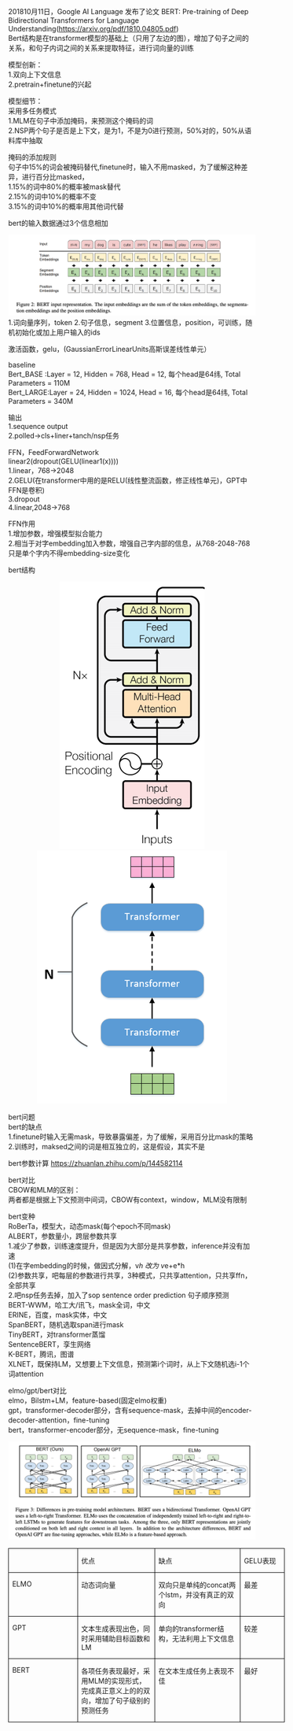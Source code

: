 201810月11日，Google AI Language 发布了论文 BERT: Pre-training of Deep Bidirectional Transformers for Language Understanding(https://arxiv.org/pdf/1810.04805.pdf)    
Bert结构是在transformer模型的基础上（只用了左边的图），增加了句子之间的关系，和句子内词之间的关系来提取特征，进行词向量的训练  

模型创新：  
1.双向上下文信息  
2.pretrain+finetune的兴起  

模型细节：  
采用多任务模式  
1.MLM在句子中添加掩码，来预测这个掩码的词  
2.NSP两个句子是否是上下文，是为1，不是为0进行预测，50%对的，50%从语料库中抽取  

掩码的添加规则  
句子中15%的词会被掩码替代,finetune时，输入不用masked，为了缓解这种差异，进行百分比masked，  
1.15%的词中80%的概率被mask替代  
2.15%的词中10%的概率不变  
3.15%的词中10%的概率用其他词代替   

bert的输入数据通过3个信息相加  
<div align="center"><img src="../assets/bert输入.png"></div>
1.词向量序列，token    
2.句子信息，segment     
3.位置信息，position，可训练，随机初始化或加上用户输入的ids     

激活函数，gelu，(GaussianErrorLinearUnits高斯误差线性单元）  

baseline  
Bert_BASE :Layer = 12, Hidden = 768,  Head = 12, 每个head是64纬, Total Parameters = 110M  
Bert_LARGE:Layer = 24, Hidden = 1024, Head = 16, 每个head是64纬, Total Parameters = 340M  

输出  
1.sequence output  
2.polled->cls+liner+tanch/nsp任务  

FFN，FeedForwardNetwork  
linear2(dropout(GELU(linear1(x))))  
1.linear，768->2048  
2.GELU(在transformer中用的是RELU(线性整流函数，修正线性单元)，GPT中FFN是卷积)  
3.dropout  
4.linear,2048->768  

FFN作用  
1.增加参数，增强模型拟合能力  
2.相当于对字embedding加入参数，增强自己字内部的信息，从768-2048-768只是单个字内不得embedding-size变化  

bert结构  
<div align="center"><img src="../assets/bert结构1_encoder.png"><img src="../assets/bert结构2.png"></div>
  
bert问题  
bert的缺点  
1.finetune时输入无需mask，导致暴露偏差，为了缓解，采用百分比mask的策略  
2.训练时，maksed之间的词是相互独立的，这是假设，其实不是  

bert参数计算
https://zhuanlan.zhihu.com/p/144582114
  
bert对比  
CBOW和MLM的区别：  
两者都是根据上下文预测中间词，CBOW有context，window，MLM没有限制

bert变种  
RoBerTa，模型大，动态mask(每个epoch不同mask)  
ALBERT，参数量小，跨层参数共享  
1.减少了参数，训练速度提升，但是因为大部分是共享参数，inference并没有加速  
(1)在字embedding的时候，做因式分解，v*h 改为 v*e+e*h  
(2)参数共享，吧每层的参数进行共享，3种模式，只共享attention，只共享ffn，全部共享  
2.吧nsp任务去掉，加入了sop sentence order prediction  句子顺序预测  
BERT-WWM，哈工大/讯飞，mask全词，中文  
ERINE，百度，mask实体，中文  
SpanBERT，随机选取span进行mask  
TinyBERT，对transformer蒸馏  
SentenceBERT，孪生网络  
K-BERT，腾讯，图谱  
XLNET，既保持LM，又想要上下文信息，预测第i个词时，从上下文随机选i-1个词attention  

elmo/gpt/bert对比  
elmo，Bilstm+LM，feature-based(固定elmo权重)  
gpt，transformer-decoder部分，含有sequence-mask，去掉中间的encoder-decoder-attention，fine-tuning   
bert，transformer-encoder部分，无sequence-mask，fine-tuning   
<div align="center"><img src="../assets/bert_gpt_elmo对比.png"></div>  

<div class="WordSection1" style="layout-grid:15.6pt">
<table class="MsoTableGrid" border="1" cellspacing="0" cellpadding="0" width="563" style="width:422.1pt;border-collapse:collapse;border:none;mso-border-alt:solid windowtext .5pt;
 mso-yfti-tbllook:1184;mso-padding-alt:0cm 5.4pt 0cm 5.4pt">
 <tbody><tr style="mso-yfti-irow:0;mso-yfti-firstrow:yes;height:20.8pt">
  <td width="141" valign="top" style="width:105.5pt;border:solid windowtext 1.0pt;
  mso-border-alt:solid windowtext .5pt;padding:0cm 5.4pt 0cm 5.4pt;height:20.8pt">
  <p class="MsoNormal"><span lang="EN-US"><o:p>&nbsp;</o:p></span></p>
  </td>
  <td width="161" valign="top" style="width:121.05pt;border:solid windowtext 1.0pt;
  border-left:none;mso-border-left-alt:solid windowtext .5pt;mso-border-alt:
  solid windowtext .5pt;padding:0cm 5.4pt 0cm 5.4pt;height:20.8pt">
  <p class="MsoNormal">优点</p>
  </td>
  <td width="180" valign="top" style="width:134.7pt;border:solid windowtext 1.0pt;
  border-left:none;mso-border-left-alt:solid windowtext .5pt;mso-border-alt:
  solid windowtext .5pt;padding:0cm 5.4pt 0cm 5.4pt;height:20.8pt">
  <p class="MsoNormal">缺点</p>
  </td>
  <td width="81" valign="top" style="width:60.85pt;border:solid windowtext 1.0pt;
  border-left:none;mso-border-left-alt:solid windowtext .5pt;mso-border-alt:
  solid windowtext .5pt;padding:0cm 5.4pt 0cm 5.4pt;height:20.8pt">
  <p class="MsoNormal"><span lang="EN-US">GELU</span>表现</p>
  </td>
 </tr>
 <tr style="mso-yfti-irow:1;height:42.35pt">
  <td width="141" valign="top" style="width:105.5pt;border:solid windowtext 1.0pt;
  border-top:none;mso-border-top-alt:solid windowtext .5pt;mso-border-alt:solid windowtext .5pt;
  padding:0cm 5.4pt 0cm 5.4pt;height:42.35pt">
  <p class="MsoNormal"><span lang="EN-US">ELMO</span></p>
  </td>
  <td width="161" valign="top" style="width:121.05pt;border-top:none;border-left:
  none;border-bottom:solid windowtext 1.0pt;border-right:solid windowtext 1.0pt;
  mso-border-top-alt:solid windowtext .5pt;mso-border-left-alt:solid windowtext .5pt;
  mso-border-alt:solid windowtext .5pt;padding:0cm 5.4pt 0cm 5.4pt;height:42.35pt">
  <p class="MsoNormal">动态词向量</p>
  </td>
  <td width="180" valign="top" style="width:134.7pt;border-top:none;border-left:
  none;border-bottom:solid windowtext 1.0pt;border-right:solid windowtext 1.0pt;
  mso-border-top-alt:solid windowtext .5pt;mso-border-left-alt:solid windowtext .5pt;
  mso-border-alt:solid windowtext .5pt;padding:0cm 5.4pt 0cm 5.4pt;height:42.35pt">
  <p class="MsoNormal">双向只是单纯的<span class="SpellE"><span lang="EN-US">concat</span></span>两个<span class="SpellE"><span lang="EN-US">lstm</span></span>，并没有真正的双向</p>
  </td>
  <td width="81" valign="top" style="width:60.85pt;border-top:none;border-left:
  none;border-bottom:solid windowtext 1.0pt;border-right:solid windowtext 1.0pt;
  mso-border-top-alt:solid windowtext .5pt;mso-border-left-alt:solid windowtext .5pt;
  mso-border-alt:solid windowtext .5pt;padding:0cm 5.4pt 0cm 5.4pt;height:42.35pt">
  <p class="MsoNormal">最差</p>
  </td>
 </tr>
 <tr style="mso-yfti-irow:2;height:41.55pt">
  <td width="141" valign="top" style="width:105.5pt;border:solid windowtext 1.0pt;
  border-top:none;mso-border-top-alt:solid windowtext .5pt;mso-border-alt:solid windowtext .5pt;
  padding:0cm 5.4pt 0cm 5.4pt;height:41.55pt">
  <p class="MsoNormal"><span lang="EN-US">GPT</span></p>
  </td>
  <td width="161" valign="top" style="width:121.05pt;border-top:none;border-left:
  none;border-bottom:solid windowtext 1.0pt;border-right:solid windowtext 1.0pt;
  mso-border-top-alt:solid windowtext .5pt;mso-border-left-alt:solid windowtext .5pt;
  mso-border-alt:solid windowtext .5pt;padding:0cm 5.4pt 0cm 5.4pt;height:41.55pt">
  <p class="MsoNormal">文本生成表现出色，同时采用辅助目标函数和<span lang="EN-US">LM</span></p>
  </td>
  <td width="180" valign="top" style="width:134.7pt;border-top:none;border-left:
  none;border-bottom:solid windowtext 1.0pt;border-right:solid windowtext 1.0pt;
  mso-border-top-alt:solid windowtext .5pt;mso-border-left-alt:solid windowtext .5pt;
  mso-border-alt:solid windowtext .5pt;padding:0cm 5.4pt 0cm 5.4pt;height:41.55pt">
  <p class="MsoNormal">单向的<span lang="EN-US">transformer</span>结构，无法利用上下文信息</p>
  </td>
  <td width="81" valign="top" style="width:60.85pt;border-top:none;border-left:
  none;border-bottom:solid windowtext 1.0pt;border-right:solid windowtext 1.0pt;
  mso-border-top-alt:solid windowtext .5pt;mso-border-left-alt:solid windowtext .5pt;
  mso-border-alt:solid windowtext .5pt;padding:0cm 5.4pt 0cm 5.4pt;height:41.55pt">
  <p class="MsoNormal">较差</p>
  </td>
 </tr>
 <tr style="mso-yfti-irow:3;mso-yfti-lastrow:yes;height:53.4pt">
  <td width="141" valign="top" style="width:105.5pt;border:solid windowtext 1.0pt;
  border-top:none;mso-border-top-alt:solid windowtext .5pt;mso-border-alt:solid windowtext .5pt;
  padding:0cm 5.4pt 0cm 5.4pt;height:53.4pt">
  <p class="MsoNormal"><span lang="EN-US">BERT</span></p>
  </td>
  <td width="161" valign="top" style="width:121.05pt;border-top:none;border-left:
  none;border-bottom:solid windowtext 1.0pt;border-right:solid windowtext 1.0pt;
  mso-border-top-alt:solid windowtext .5pt;mso-border-left-alt:solid windowtext .5pt;
  mso-border-alt:solid windowtext .5pt;padding:0cm 5.4pt 0cm 5.4pt;height:53.4pt">
  <p class="MsoNormal">各项任务表现最好，采用<span lang="EN-US">MLM</span>的实现形式，完成真正意义上的的双向，增加了句子级别的预测任务</p>
  </td>
  <td width="180" valign="top" style="width:134.7pt;border-top:none;border-left:
  none;border-bottom:solid windowtext 1.0pt;border-right:solid windowtext 1.0pt;
  mso-border-top-alt:solid windowtext .5pt;mso-border-left-alt:solid windowtext .5pt;
  mso-border-alt:solid windowtext .5pt;padding:0cm 5.4pt 0cm 5.4pt;height:53.4pt">
  <p class="MsoNormal">在文本生成任务上表现不佳</p>
  </td>
  <td width="81" valign="top" style="width:60.85pt;border-top:none;border-left:
  none;border-bottom:solid windowtext 1.0pt;border-right:solid windowtext 1.0pt;
  mso-border-top-alt:solid windowtext .5pt;mso-border-left-alt:solid windowtext .5pt;
  mso-border-alt:solid windowtext .5pt;padding:0cm 5.4pt 0cm 5.4pt;height:53.4pt">
  <p class="MsoNormal">最好</p>
  </td>
 </tr>
</tbody></table>
<p class="MsoNormal"><span lang="EN-US"><o:p>&nbsp;</o:p></span></p>
</div>